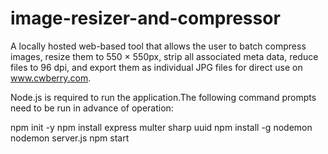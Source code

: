 # image-resizer-and-compressor
A locally hosted web-based tool that allows the user to batch compress images, resize them to 550 × 550px, strip all associated meta data, reduce files to 96 dpi, and export them as individual JPG files for direct use on www.cwberry.com.

Node.js is required to run the application.The following command prompts need to be run in advance of operation:

npm init -y
npm install express multer sharp uuid
npm install -g nodemon
nodemon server.js
npm start
